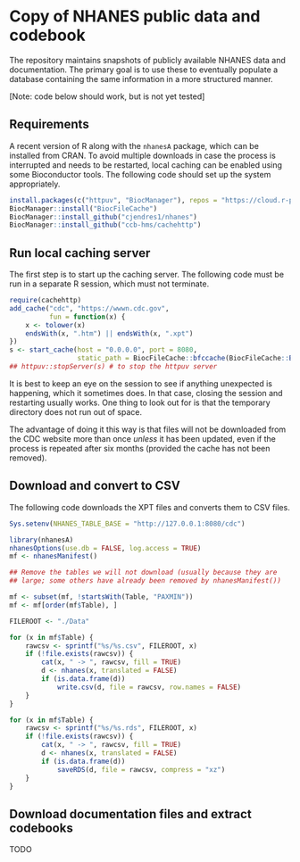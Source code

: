 # Copy of NHANES public data and codebook

The repository maintains snapshots of publicly available NHANES data
and documentation. The primary goal is to use these to eventually
populate a database containing the same information in a more
structured manner.

[Note: code below should work, but is not yet tested]

## Requirements

A recent version of R along with the `nhanesA` package, which can be
installed from CRAN. To avoid multiple downloads in case the process
is interrupted and needs to be restarted, local caching can be enabled
using some Bioconductor tools. The following code should set up the
system appropriately.

```r
install.packages(c("httpuv", "BiocManager"), repos = "https://cloud.r-project.org")
BiocManager::install("BiocFileCache")
BiocManager::install_github("cjendres1/nhanes")
BiocManager::install_github("ccb-hms/cachehttp")
```


## Run local caching server

The first step is to start up the caching server. The following code
must be run in a separate R session, which must not terminate.

```r
require(cachehttp)
add_cache("cdc", "https://wwwn.cdc.gov",
          fun = function(x) {
    x <- tolower(x)
    endsWith(x, ".htm") || endsWith(x, ".xpt")
})
s <- start_cache(host = "0.0.0.0", port = 8080,
                 static_path = BiocFileCache::bfccache(BiocFileCache::BiocFileCache()))
## httpuv::stopServer(s) # to stop the httpuv server
```

It is best to keep an eye on the session to see if anything unexpected
is happening, which it sometimes does. In that case, closing the
session and restarting usually works. One thing to look out for is
that the temporary directory does not run out of space.

The advantage of doing it this way is that files will not be
downloaded from the CDC website more than once _unless_ it has been
updated, even if the process is repeated after six months (provided
the cache has not been removed).

## Download and convert to CSV

The following code downloads the XPT files and converts them to CSV
files.

```r
Sys.setenv(NHANES_TABLE_BASE = "http://127.0.0.1:8080/cdc")

library(nhanesA)
nhanesOptions(use.db = FALSE, log.access = TRUE)
mf <- nhanesManifest()

## Remove the tables we will not download (usually because they are
## large; some others have already been removed by nhanesManifest())

mf <- subset(mf, !startsWith(Table, "PAXMIN"))
mf <- mf[order(mf$Table), ]

FILEROOT <- "./Data"

for (x in mf$Table) {
    rawcsv <- sprintf("%s/%s.csv", FILEROOT, x)
    if (!file.exists(rawcsv)) {
        cat(x, " -> ", rawcsv, fill = TRUE)
        d <- nhanes(x, translated = FALSE)
        if (is.data.frame(d))
            write.csv(d, file = rawcsv, row.names = FALSE)
    }
}

for (x in mf$Table) {
    rawcsv <- sprintf("%s/%s.rds", FILEROOT, x)
    if (!file.exists(rawcsv)) {
        cat(x, " -> ", rawcsv, fill = TRUE)
        d <- nhanes(x, translated = FALSE)
        if (is.data.frame(d))
            saveRDS(d, file = rawcsv, compress = "xz")
    }
}


```

## Download documentation files and extract codebooks

TODO


